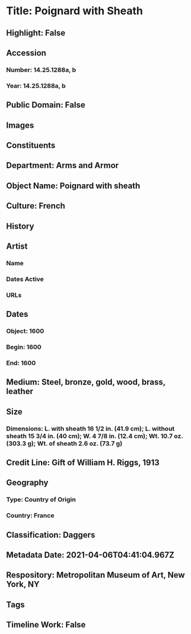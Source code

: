 # Title: Poignard with Sheath
## Highlight: False
## Accession
### Number: 14.25.1288a, b
### Year: 14.25.1288a, b
## Public Domain: False
## Images
## Constituents
## Department: Arms and Armor
## Object Name: Poignard with sheath
## Culture: French
## History
## Artist
### Name
### Dates Active
### URLs
## Dates
### Object: 1600
### Begin: 1600
### End: 1600
## Medium: Steel, bronze, gold, wood, brass, leather
## Size
### Dimensions: L. with sheath 16 1/2 in. (41.9 cm); L. without sheath 15 3/4 in. (40 cm); W. 4 7/8 in. (12.4 cm); Wt. 10.7 oz. (303.3 g); Wt. of sheath 2.6 oz. (73.7 g)
## Credit Line: Gift of William H. Riggs, 1913
## Geography
### Type: Country of Origin
### Country: France
## Classification: Daggers
## Metadata Date: 2021-04-06T04:41:04.967Z
## Respository: Metropolitan Museum of Art, New York, NY
## Tags
## Timeline Work: False